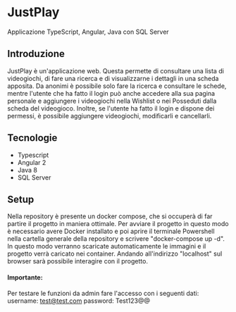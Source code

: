 # JustPlay
Applicazione TypeScript, Angular, Java con SQL Server
## Introduzione
JustPlay è un'applicazione web. 
Questa permette di consultare una lista di videogiochi, di fare una ricerca e di visualizzarne i dettagli in una scheda apposita. 
Da anonimi è possibile solo fare la ricerca e consultare le schede, mentre l'utente che ha fatto il login può anche accedere alla sua pagina personale e aggiungere i videogiochi nella Wishlist o nei Posseduti dalla scheda del videogioco. 
Inoltre, se l'utente ha fatto il login e dispone dei permessi, è possibile aggiungere videogiochi, modificarli e cancellarli.
## Tecnologie
- Typescript
- Angular 2
- Java 8
- SQL Server
## Setup
Nella repository è presente un docker compose, che si occuperà di far partire il progetto in maniera ottimale. Per avviare il progetto in questo modo è necessario avere Docker installato e poi aprire il terminale Powershell nella cartella generale della repository e scrivere "docker-compose up -d". In questo modo verranno scaricate automaticamente le immagini e il progetto verrà caricato nei container. Andando all'indirizzo "localhost" sul browser sarà possibile interagire con il progetto.

#### Importante:
Per testare le funzioni da admin fare l'accesso con i seguenti dati: 
username: test@test.com
password: Test123@@
